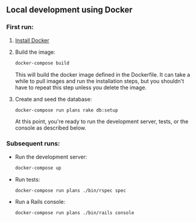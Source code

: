 ## Local development using Docker

### First run:

1. [Install Docker](https://www.docker.com/products/docker)
2. Build the image:
    ```bash
    docker-compose build
    ```
    This will build the docker image defined in the Dockerfile. It can take a while to pull images and run the installation steps, but you shouldn't have to repeat this step unless you delete the image.

2. Create and seed the database:
    ```bash
    docker-compose run plans rake db:setup
    ```
    At this point, you're ready to run the development server, tests, or the console as described below.

### Subsequent runs:

- Run the development server:
    ```bash
    docker-compose up
    ```
- Run tests:
    ```bash
    docker-compose run plans ./bin/rspec spec
    ```
- Run a Rails console:
    ```bash
    docker-compose run plans ./bin/rails console
    ```
